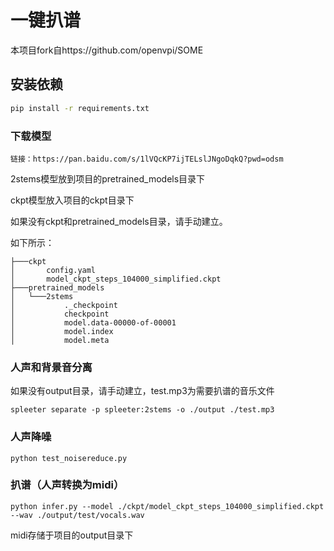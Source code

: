 # 一键扒谱

本项目fork自https://github.com/openvpi/SOME


## 安装依赖

   ```bash
   pip install -r requirements.txt
   ```

### 下载模型

```
链接：https://pan.baidu.com/s/1lVQcKP7ijTELslJNgoDqkQ?pwd=odsm 
```

2stems模型放到项目的pretrained_models目录下

ckpt模型放入项目的ckpt目录下

如果没有ckpt和pretrained_models目录，请手动建立。

如下所示：

```
├───ckpt
│       config.yaml
│       model_ckpt_steps_104000_simplified.ckpt
├───pretrained_models
│   └───2stems
│           ._checkpoint
│           checkpoint
│           model.data-00000-of-00001
│           model.index
│           model.meta
```
### 人声和背景音分离

如果没有output目录，请手动建立，test.mp3为需要扒谱的音乐文件

```
spleeter separate -p spleeter:2stems -o ./output ./test.mp3   
```

### 人声降噪

```
python test_noisereduce.py
```

### 扒谱（人声转换为midi）

```
python infer.py --model ./ckpt/model_ckpt_steps_104000_simplified.ckpt --wav ./output/test/vocals.wav  
```

midi存储于项目的output目录下

